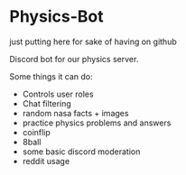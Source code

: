# Physics-Bot
just putting here for sake of having on github


Discord bot for our physics server.

Some things it can do:
- Controls user roles
- Chat filtering
- random nasa facts + images
- practice physics problems and answers
- coinflip
- 8ball
- some basic discord moderation
- reddit usage
